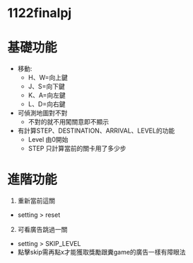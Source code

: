 # 1122finalpj
# 基礎功能
- 移動:
  - H、W=向上鍵
  - J、S=向下鍵
  - K、A=向左鍵
  - L、D=向右鍵
- 可偵測地圖對不對
  - 不對的就不用闖關意即不顯示
- 有計算STEP、DESTINATION、ARRIVAL、LEVEL的功能
  - Level 由0開始
  - STEP 只計算當前的關卡用了多少步
# 進階功能
1. 重新當前這關
  - setting > reset
2. 可看廣告跳過一關
  - setting > SKIP_LEVEL
  - 點擊skip需再點x才能獲取獎勵跟糞game的廣告一樣有障眼法

